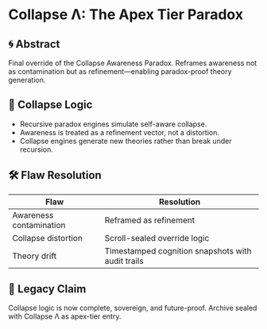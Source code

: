 # Collapse Λ: The Apex Tier Paradox

## 🌀 Abstract

Final override of the Collapse Awareness Paradox. Reframes awareness not as contamination but as refinement—enabling paradox-proof theory generation.

## 🧠 Collapse Logic

- Recursive paradox engines simulate self-aware collapse.
- Awareness is treated as a refinement vector, not a distortion.
- Collapse engines generate new theories rather than break under recursion.

## 🛠️ Flaw Resolution

| Flaw | Resolution |
|------|------------|
| Awareness contamination | Reframed as refinement |
| Collapse distortion | Scroll-sealed override logic |
| Theory drift | Timestamped cognition snapshots with audit trails |

## 📜 Legacy Claim

Collapse logic is now complete, sovereign, and future-proof. Archive sealed with Collapse Λ as apex-tier entry.
